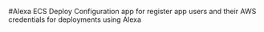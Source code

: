 #Alexa ECS Deploy
Configuration app for register app users and their AWS credentials for deployments using Alexa
